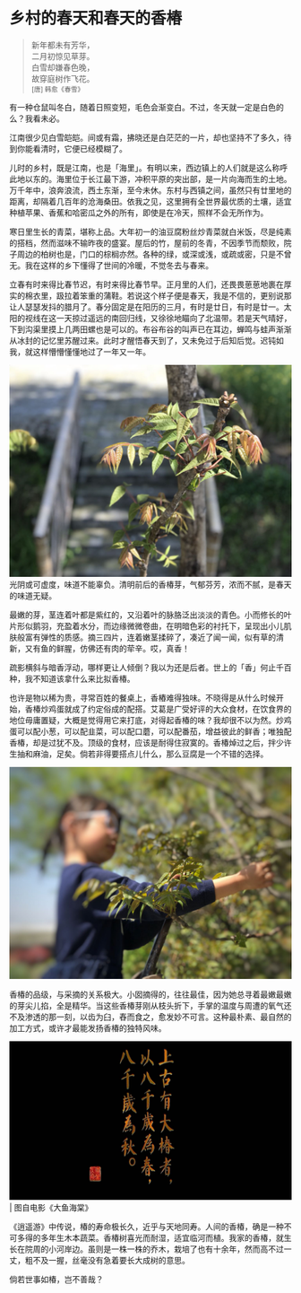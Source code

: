 #	乡村的春天和春天的香椿

> 新年都未有芳华，  
> 二月初惊见草芽。  
> 白雪却嫌春色晚，  
> 故穿庭树作飞花。  
> <small>[唐] 韩愈《春雪》</small>

有一种仓鼠叫冬白，随着日照变短，毛色会渐变白。不过，冬天就一定是白色的么？我看未必。

江南很少见白雪皑皑。间或有霜，拂晓还是白茫茫的一片，却也坚持不了多久，待到你能看清时，它便已经模糊了。

儿时的乡村，既是江南，也是「海里」。有明以来，西边镇上的人们就是这么称呼此地以东的。海里位于长江最下游，冲积平原的突出部，是一片向海而生的土地。万千年中，浪奔浪流，西土东渐，至今未休。东村与西镇之间，虽然只有廿里地的距离，却隔着几百年的沧海桑田。依我之见，这里拥有全世界最优质的土壤，适宜种植苹果、香蕉和哈密瓜之外的所有，即使是在冷天，照样不会无所作为。

寒日里生长的青菜，堪称上品。大年初一的油豆腐粉丝炒青菜就白米饭，尽是纯素的搭档，然而滋味不输昨夜的盛宴。屋后的竹，屋前的冬青，不因季节而颓败，院子周边的柏树也是，门口的棕榈亦然。各种的绿，或深或浅，或疏或密，只是不曾无。我在这样的乡下懂得了世间的冷暖，不觉冬去与春来。

立春有时来得比春节迟，有时来得比春节早。正月里的人们，还畏畏葸葸地裹在厚实的棉衣里，趿拉着笨重的蒲鞋。若说这个样子便是春天，我是不信的，更别说那让人瑟瑟发抖的腊月了。春分固定是在阳历的三月，有时是廿日，有时是廿一。太阳的视线在这一天掠过遥远的南回归线，又徐徐地瞄向了北温带。若是天气晴好，下到沟渠里摸上几两田螺也是可以的。布谷布谷的叫声已在耳边，蝉鸣与蛙声渐渐从冰封的记忆里苏醒过来。此时才醒悟春天到了，又未免过于后知后觉。迟钝如我，就这样懵懵懂懂地过了一年又一年。

![toona](photos/toona.jpeg)
光阴或可虚度，味道不能辜负。清明前后的香椿芽，气郁芬芳，浓而不腻，是春天的味道无疑。

最嫩的芽，茎连着叶都是紫红的，又沿着叶的脉胳泛出淡淡的青色。小而修长的叶片形似鹅羽，充盈着水分，而边缘微微卷曲，在明暗色彩的衬托下，呈现出小儿肌肤般富有弹性的质感。摘三四片，连着嫩茎揉碎了，凑近了闻一闻，似有草的清新，又有鱼的鲜腥，仿佛还有肉的荦辛。哎，真香！

疏影横斜与暗香浮动，哪样更让人倾倒？我以为还是后者。世上的「香」何止千百种，我不知道该拿什么来比拟香椿。

也许是物以稀为贵，寻常百姓的餐桌上，香樁难得独味。不晓得是从什么时候开始，香椿炒鸡蛋就成了约定俗成的配搭。艾葛是广受好评的大众食材，在饮食界的地位毋庸置疑，大概是觉得用它来打底，对得起香椿的味？我却很不以为然。炒鸡蛋可以配小葱，可以配韭菜，可以配口蘑，可以配番茄，增益彼此的鲜香；唯独配香椿，却是过犹不及。顶级的食材，应该是耐得住寂寞的。香椿焯过之后，拌少许生抽和麻油，足矣。倘若非得要搭点儿什么，那么豆腐是一个不错的选择。

![girl](photos/girl.jpeg)

香椿的品级，与采摘的关系极大。小囡摘得的，往往最佳，因为她总寻着最嫩最嫩的芽尖儿掐，全是精华。当这些香椿芽刚从枝头折下，手掌的温度与周遭的氧气还不及渗透的那一刻，以齿为臼，舂而食之，愈发妙不可言。这种最朴素、最自然的加工方式，或许才最能发扬香椿的独特风味。

![xiaoyaojin](photos/xiaoyaojin.jpeg)  
| 图自电影《大鱼海棠》

《逍遥游》中传说，椿的寿命极长久，近乎与天地同寿。人间的香椿，确是一种不可多得的多年生木本蔬菜。香椿树喜光而耐湿，适宜临河而植。我家的香椿，就生长在院周的小河岸边。虽则是一株一株的乔木，栽培了也有十余年，然而高不过一丈，粗不及一握，丝毫没有急着要长大成树的意思。

倘若世事如椿，岂不善哉？
